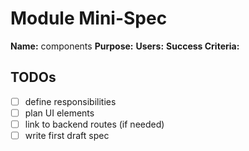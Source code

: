 # Module Mini-Spec
**Name:** components
**Purpose:** 
**Users:** 
**Success Criteria:** 

## TODOs
- [ ] define responsibilities
- [ ] plan UI elements
- [ ] link to backend routes (if needed)
- [ ] write first draft spec
